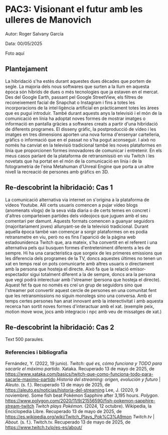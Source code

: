 # PAC3: Visionant el futur amb les ulleres de Manovich

Autor: Roger Salvany García

Data: 00/05/2025

Foto aquí

## Plantejament

La hibridació s'ha estès durant aquestes dues dècades que portem de segle. La majoria dels nous softwares que surten a la llum en aquesta època són híbrids de dues o més tecnologies que ja estaven en el mercat. Des del Google Earth, passant pel Google StreetView, els filtres de reconeixement facial de Snapchat o Instagram i fins a totes les incorporacions de la intel·ligència artificial en pràcticament totes les àrees que es pugui introduir. També durant aquests anys la televisió i el món de la comunicació en línia ha adoptat noves formes de mostrar imatges o informació en pantalla gràcies a softwares creats a partir d'una hibridació de diferents programes. El disseny gràfic, la postproducció de vídeo i les imatges en tres dimensions aporten una nova forma d'ensenyar cartelleria, gràfics o informació que en el passat no s'ha pogut aconseguir. I això no només ha canviat en la televisió tradicional també les noves plataformes en línia que proporcionen formes innovadores de comunicar i entretenir. En els meus casos parlaré de la plataforma de retransmissió en viu Twitch i les novetats que ha portat en el món de la comunicació en línia i de la fotogrametria de l'eina Metahuman d'Unreal Engine que porta a un altre nivell la recreació de persones amb gràfics en 3D. 

## Re-descobrint la hibridació: Cas 1

La comunicació alternativa via internet on s'origina a la plataforma de vídeos Youtube. Allí certs usuaris comencen a pujar vídeo blogs (anomenats vlogs) de la seva vida diaria o de certs temes en concret i d'altres comparteixen partides dels videojocs que juguen amb el seu comentari per damunt. Aquests formats comencen a guanyar seguidors (majoritariament joves) allunyant-se de la televisió tradicional. Durant aquella època també van començar a sorgir plataformes on es podia retransmetre en viu, però no es fins l'aparició de la pàgina web estadounidenca Twitch que, ara mateix, s'ha convertit en el referent i una alternativa pels qui busquen formes d'entreteniment diferents a les de sempre. Hi ha una caracteristica que sorgeix de les primeres emissions que les diferencia dels programes de la TV, doncs aquestes últimes no tenen un xat en temps real on pots comunicarte amb altres usuaris o directament amb la persona que hosteja el directe. Això fa que la relació emisor-espectador sigui totalment diferent a la de sempre, doncs ara la persona que vegi podrà interectuar amb l'streamer (persona que hosteja el directe). Aquest fet fa que no només es creí un grup de seguidors sino que l'streamer pot convertir aquest cercle de persones en una comunitat fent que les retransmissions no siguin monolegs sino una conversa. Amb el temps certes persones han anat innovant amb la interectivitat i amb aquesta recerca han sortit noves formes d'interactuar amb el xat. (exemple peix, motion move wow, jocs amb integracio i npc amb veu de missatges de xat.)


## Re-descobrint la hibridació: Cas 2

Text 500 paraules.

### Referencies i bibliografia 

Fernández, Y. (2022, 19 junio). *Twitch: qué es, cómo funciona y TODO para sacarle el máximo partido.* Xataka. Recuperado 13 de mayo de 2025, de https://www.xataka.com/basics/twitch-que-como-funciona-todo-para-sacarle-maximo-partido
*Historia del streaming: origen, evolución y futuro* | *Aleuto*. (s. f.). Recuperado 13 de mayo de 2025, de https://aleuto.es/noticias/historia-del-streaming
Lee, J. (2020, 9 noviembre). Some fish beat Pokémon Sapphire after 3,195 hours. *Polygon*. https://www.polygon.com/2020/11/9/21556590/fish-pokemon-sapphire-stream-twitch
*Twitch plays Pokémon*. (2024, 12 octubre). Wikipedia, la Enciclopedia Libre. Recuperado 13 de mayo de 2025, de https://es.wikipedia.org/wiki/Twitch_Plays_Pok%C3%A9mon
*Twitch.tv* | *About.* (s. f.). Twitch.tv. Recuperado 13 de mayo de 2025, de https://www.twitch.tv/p/es-es/about/

